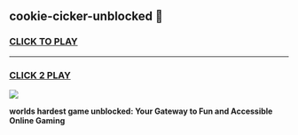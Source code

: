 
## cookie-cicker-unblocked 👋
<h3>
<a href="https://premium.freeplayer.one?title=cookie-cicker-unblocked&ref=14F">CLICK TO PLAY</a></h3>
<hr>

<h3>
<a href="https://premium.freeplayer.one?title=cookie-cicker-unblocked&ref=14F">CLICK 2 PLAY</a>
  
</h3>

<a href="https://premium.freeplayer.one?title=cookie-cicker-unblocked&ref=12F/"><img src="https://clearcache.store/games.png"></a>


**worlds hardest game unblocked: Your Gateway to Fun and Accessible Online Gaming**
